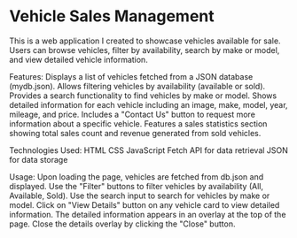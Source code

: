 # Vehicle Sales Management
This is a web application I created to showcase vehicles available for sale. Users can browse vehicles, filter by availability, search by make or model, and view detailed vehicle information.

Features:
Displays a list of vehicles fetched from a JSON database (mydb.json).
Allows filtering vehicles by availability (available or sold).
Provides a search functionality to find vehicles by make or model.
Shows detailed information for each vehicle including an image, make, model, year, mileage, and price.
Includes a "Contact Us" button to request more information about a specific vehicle.
Features a sales statistics section showing total sales count and revenue generated from sold vehicles.

Technologies Used:
HTML
CSS 
JavaScript 
Fetch API for data retrieval
JSON for data storage 


Usage:
Upon loading the page, vehicles are fetched from db.json and displayed.
Use the "Filter" buttons to filter vehicles by availability (All, Available, Sold).
Use the search input to search for vehicles by make or model.
Click on "View Details" button on any vehicle card to view detailed information.
The detailed information appears in an overlay at the top of the page.
Close the details overlay by clicking the "Close" button.

